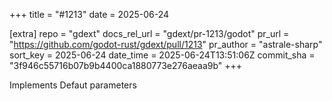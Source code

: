 +++
title = "#1213"
date = 2025-06-24

[extra]
repo = "gdext"
docs_rel_url = "gdext/pr-1213/godot"
pr_url = "https://github.com/godot-rust/gdext/pull/1213"
pr_author = "astrale-sharp"
sort_key = 2025-06-24
date_time = 2025-06-24T13:51:06Z
commit_sha = "3f946c55716b07b9b4400ca1880773e276aeaa9b"
+++

Implements Defaut parameters
